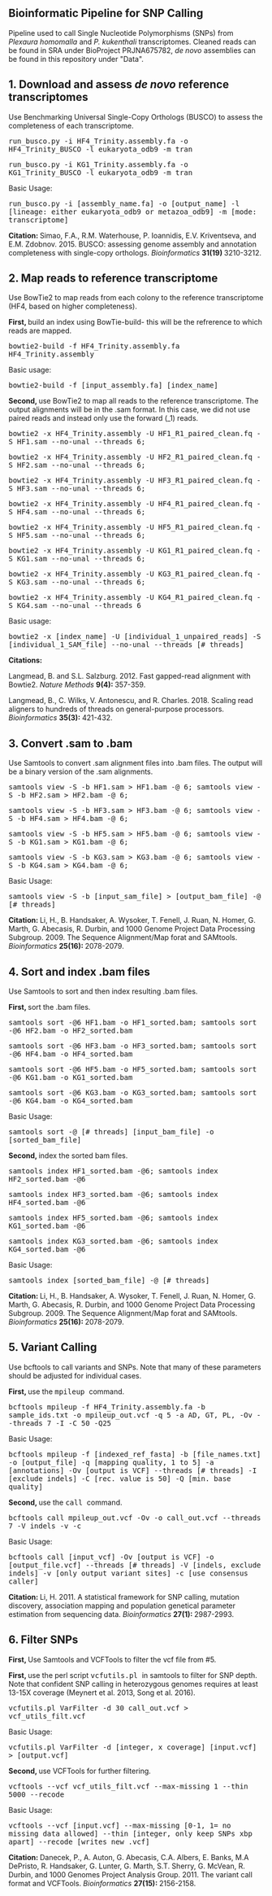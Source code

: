 ## Bioinformatic Pipeline for SNP Calling

Pipeline used to call Single Nucleotide Polymorphisms (SNPs) from <i> Plexaura homomalla </i> and <i> P. kukenthali </i> transcriptomes. Cleaned reads can be found in SRA under BioProject PRJNA675782, <i> de novo </i> assemblies can be found in this repository under "Data".



## 1. Download and assess <i> de novo </i> reference transcriptomes
 Use Benchmarking Universal Single-Copy Orthologs (BUSCO) to assess the completeness of each transcriptome. 

<tt> run_busco.py -i HF4_Trinity.assembly.fa -o HF4_Trinity_BUSCO -l eukaryota_odb9 -m tran </tt>

<tt> run_busco.py -i KG1_Trinity.assembly.fa -o KG1_Trinity_BUSCO -l eukaryota_odb9 -m tran </tt>

 Basic Usage:

<tt> run_busco.py -i [assembly_name.fa] -o [output_name] -l [lineage: either eukaryota_odb9 or metazoa_odb9] -m [mode: transcriptome] </tt>

<b> Citation: </b> Simao, F.A., R.M. Waterhouse, P. Ioannidis, E.V. Kriventseva, and E.M. Zdobnov. 2015. BUSCO: assessing genome assembly and annotation completeness with single-copy orthologs. <i> Bioinformatics </i> <b> 31(19) </b> 3210-3212.  

## 2. Map reads to reference transcriptome 
Use BowTie2 to map reads from each colony to the reference transcriptome (HF4, based on higher completeness). 

<b> First, </b> build an index using BowTie-build- this will be the refrerence to which reads are mapped. 

<tt> bowtie2-build -f HF4_Trinity.assembly.fa HF4_Trinity.assembly </tt>

 Basic usage:

<tt> bowtie2-build -f [input_assembly.fa] [index_name] </tt> 

<b> Second, </b> use BowTie2 to map all reads to the reference transcriptome. The output alignments will be in the .sam format. In this case, we did not use paired reads and instead only use the forward (_1) reads.  

<tt> bowtie2 -x HF4_Trinity.assembly -U HF1_R1_paired_clean.fq -S HF1.sam --no-unal --threads 6; </tt>

<tt> bowtie2 -x HF4_Trinity.assembly -U HF2_R1_paired_clean.fq -S HF2.sam --no-unal --threads 6; </tt>

<tt> bowtie2 -x HF4_Trinity.assembly -U HF3_R1_paired_clean.fq -S HF3.sam --no-unal --threads 6; </tt> 

<tt> bowtie2 -x HF4_Trinity.assembly -U HF4_R1_paired_clean.fq -S HF4.sam --no-unal --threads 6; </tt> 

<tt> bowtie2 -x HF4_Trinity.assembly -U HF5_R1_paired_clean.fq -S HF5.sam --no-unal --threads 6; </tt>

<tt> bowtie2 -x HF4_Trinity.assembly -U KG1_R1_paired_clean.fq -S KG1.sam --no-unal --threads 6; </tt> 

<tt> bowtie2 -x HF4_Trinity.assembly -U KG3_R1_paired_clean.fq -S KG3.sam --no-unal --threads 6; </tt>

<tt> bowtie2 -x HF4_Trinity.assembly -U KG4_R1_paired_clean.fq -S KG4.sam --no-unal --threads 6 </tt> 

Basic usage: 

<tt> bowtie2 -x [index_name] -U [individual_1_unpaired_reads] -S [individual_1_SAM_file] --no-unal --threads [# threads] </tt> 

<b> Citations: </b>

Langmead, B. and S.L. Salzburg. 2012. Fast gapped-read alignment with Bowtie2. <i> Nature Methods </i> <b> 9(4): </b> 357-359. 

Langmead, B., C. Wilks, V. Antonescu, and R. Charles. 2018. Scaling read aligners to hundreds of threads on general-purpose processors. <i> Bioinformatics </i> <b> 35(3): </b> 421-432. 

## 3. Convert .sam to .bam
Use Samtools to convert .sam alignment files into .bam files. The output will be a binary version of the .sam alignments. 

<tt> samtools view -S -b HF1.sam > HF1.bam -@ 6; samtools view -S -b HF2.sam > HF2.bam -@ 6; </tt> 

<tt> samtools view -S -b HF3.sam > HF3.bam -@ 6; samtools view -S -b HF4.sam > HF4.bam -@ 6; </tt> 

<tt> samtools view -S -b HF5.sam > HF5.bam -@ 6; samtools view -S -b KG1.sam > KG1.bam -@ 6; </tt> 

<tt> samtools view -S -b KG3.sam > KG3.bam -@ 6; samtools view -S -b KG4.sam > KG4.bam -@ 6; </tt> 

Basic Usage:

<tt> samtools view -S -b [input_sam_file] > [output_bam_file] -@ [# threads] </tt> 

<b> Citation: </b> Li, H., B. Handsaker, A. Wysoker, T. Fenell, J. Ruan, N. Homer, G. Marth, G. Abecasis, R. Durbin, and 1000 Genome Project Data Processing Subgroup. 2009. The Sequence Alignment/Map forat and SAMtools. <i> Bioinformatics </i> <b> 25(16): </b> 2078-2079. 

## 4. Sort and index .bam files 
Use Samtools to sort and then index resulting .bam files.

<b> First, </b> sort the .bam files.

<tt> samtools sort -@6 HF1.bam -o HF1_sorted.bam; samtools sort -@6 HF2.bam -o HF2_sorted.bam </tt>

<tt> samtools sort -@6 HF3.bam -o HF3_sorted.bam; samtools sort -@6 HF4.bam -o HF4_sorted.bam </tt>

<tt> samtools sort -@6 HF5.bam -o HF5_sorted.bam; samtools sort -@6 KG1.bam -o KG1_sorted.bam </tt>

<tt> samtools sort -@6 KG3.bam -o KG3_sorted.bam; samtools sort -@6 KG4.bam -o KG4_sorted.bam </tt>

Basic Usage: 

<tt> samtools sort -@ [# threads] [input_bam_file] -o [sorted_bam_file] </tt>

<b> Second, </b> index the sorted bam files.

<tt> samtools index HF1_sorted.bam -@6; samtools index HF2_sorted.bam -@6 </tt> 

<tt> samtools index HF3_sorted.bam -@6; samtools index HF4_sorted.bam -@6 </tt> 

<tt> samtools index HF5_sorted.bam -@6; samtools index KG1_sorted.bam -@6 </tt> 

<tt> samtools index KG3_sorted.bam -@6; samtools index KG4_sorted.bam -@6 </tt> 

Basic Usage:

<tt> samtools index [sorted_bam_file] -@ [# threads] </tt> 

<b> Citation: </b> Li, H., B. Handsaker, A. Wysoker, T. Fenell, J. Ruan, N. Homer, G. Marth, G. Abecasis, R. Durbin, and 1000 Genome Project Data Processing Subgroup. 2009. The Sequence Alignment/Map forat and SAMtools. <i> Bioinformatics </i> <b> 25(16): </b> 2078-2079. 

## 5. Variant Calling
Use bcftools to call variants and SNPs. Note that many of these parameters should be adjusted for individual cases. 

<b> First, </b> use the <tt> mpileup </tt> command. 

<tt> bcftools mpileup -f HF4_Trinity.assembly.fa -b sample_ids.txt -o mpileup_out.vcf -q 5 -a AD, GT, PL, -Ov --threads 7 -I -C 50 -Q25 </tt>

Basic Usage:

<tt> bcftools mpileup -f [indexed_ref_fasta] -b [file_names.txt] -o [output_file] -q [mapping quality, 1 to 5] -a [annotations] -Ov [output is VCF] --threads [# threads] -I [exclude indels] -C [rec. value is 50]  -Q [min. base quality] </tt>

<b> Second, </b> use the <tt> call </tt> command.

<tt> bcftools call mpileup_out.vcf -Ov -o call_out.vcf --threads 7 -V indels -v -c </tt>

Basic Usage:

<tt> bcftools call [input_vcf] -Ov [output is VCF] -o [output_file.vcf] --threads [# threads] -V [indels, exclude indels] -v [only output variant sites] -c [use consensus caller] </tt>

<b> Citation: </b> Li, H. 2011. A statistical framework for SNP calling, mutation discovery, association mapping and population genetical parameter estimation from sequencing data. <i> Bioinformatics </i> <b> 27(1): </b> 2987-2993. 

## 6. Filter SNPs

<b> First, </b> Use Samtools and VCFTools to filter the vcf file from #5. 

<b> First, </b> use the perl script <tt> vcfutils.pl </tt> in samtools to filter for SNP depth. Note that confident SNP calling in heterozygous genomes requires at least 13-15X coverage (Meynert et al. 2013, Song et al. 2016).    

<tt> vcfutils.pl VarFilter -d 30 call_out.vcf > vcf_utils_filt.vcf </tt> 

Basic Usage: 

<tt> vcfutils.pl VarFilter -d [integer, x coverage] [input.vcf] > [output.vcf] </tt>

<b> Second, </b> use VCFTools for further filtering. 

<tt> vcftools --vcf vcf_utils_filt.vcf --max-missing 1 --thin 5000 --recode </tt> 

Basic Usage:

<tt> vcftools --vcf [input.vcf] --max-missing [0-1, 1= no missing data allowed] --thin [integer, only keep SNPs xbp apart] --recode [writes new .vcf] </tt> 

<b> Citation: </b> Danecek, P., A. Auton, G. Abecasis, C.A. Albers, E. Banks, M.A DePristo, R. Handsaker, G. Lunter, G. Marth, S.T. Sherry, G. McVean, R. Durbin, and 1000 Genomes Project Analysis Group. 2011. The variant call format and VCFTools. <i> Bioinformatics </i> <b> 27(15): </b> 2156-2158. 
